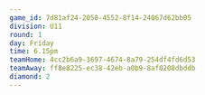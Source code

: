 ```yaml
---
game_id: 7d81af24-2050-4552-8f14-24067d62bb05
division: U11
round: 1
day: Friday
time: 6.15pm
teamHome: 4cc2b6a9-3697-4674-8a79-254df4fd6d53
teamAway: ff8e8225-ec38-42eb-a0b9-8af0208dbddb
diamond: 2
---
```

